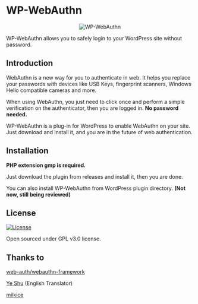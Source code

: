 # WP-WebAuthn

<p align="center">
<img src="https://img.flyhigher.top/wwa-gh-cover.jpg" alt="WP-WebAuthn">
</p>

WP-WebAuthn allows you to safely login to your WordPress site without password.

## Introduction

WebAuthn is a new way for you to authenticate in web. It helps you replace your passwords with devices like USB Keys, fingerprint scanners, Windows Hello compatible cameras and more.

When using WebAuthn, you just need to click once and perform a simple verification on the authenticator, then you are logged in. **No password needed.**

WP-WebAuthn is a plug-in for WordPress to enable WebAuthn on your site. Just download and install it, and you are in the future of web authentication.

## Installation

**PHP extension gmp is required.**

Just download the plugin from releases and install it, then you are done.

You can also install WP-WebAuthn from WordPress plugin directory. **(Not now, still being reviewed)**

## License

<a href="https://github.com/yrccondor/wp-webauthn/blob/master/LICENSE"><img alt="License" src="https://img.shields.io/badge/license-GPL%20V3.0-orange.svg?style=flat-square"/></a>

Open sourced under GPL v3.0 license.

## Thanks to

[web-auth/webauthn-framework](https://github.com/web-auth/webauthn-framework)

[Ye Shu](https://github.com/yechs) (English Translator)

[milkice](https://github.com/milkice233)
